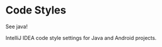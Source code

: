 Code Styles
================

See java!

IntelliJ IDEA code style settings for Java and Android projects.
